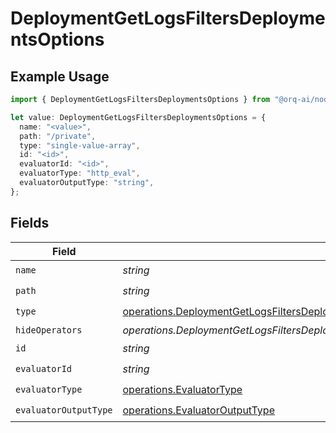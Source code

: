 # DeploymentGetLogsFiltersDeploymentsOptions

## Example Usage

```typescript
import { DeploymentGetLogsFiltersDeploymentsOptions } from "@orq-ai/node/models/operations";

let value: DeploymentGetLogsFiltersDeploymentsOptions = {
  name: "<value>",
  path: "/private",
  type: "single-value-array",
  id: "<id>",
  evaluatorId: "<id>",
  evaluatorType: "http_eval",
  evaluatorOutputType: "string",
};
```

## Fields

| Field                                                                                                                                                                                  | Type                                                                                                                                                                                   | Required                                                                                                                                                                               | Description                                                                                                                                                                            |
| -------------------------------------------------------------------------------------------------------------------------------------------------------------------------------------- | -------------------------------------------------------------------------------------------------------------------------------------------------------------------------------------- | -------------------------------------------------------------------------------------------------------------------------------------------------------------------------------------- | -------------------------------------------------------------------------------------------------------------------------------------------------------------------------------------- |
| `name`                                                                                                                                                                                 | *string*                                                                                                                                                                               | :heavy_check_mark:                                                                                                                                                                     | N/A                                                                                                                                                                                    |
| `path`                                                                                                                                                                                 | *string*                                                                                                                                                                               | :heavy_check_mark:                                                                                                                                                                     | N/A                                                                                                                                                                                    |
| `type`                                                                                                                                                                                 | [operations.DeploymentGetLogsFiltersDeploymentsRequestRequestBodyQuery7OptionsType](../../models/operations/deploymentgetlogsfiltersdeploymentsrequestrequestbodyquery7optionstype.md) | :heavy_check_mark:                                                                                                                                                                     | N/A                                                                                                                                                                                    |
| `hideOperators`                                                                                                                                                                        | *operations.DeploymentGetLogsFiltersDeploymentsRequestRequestBodyQuery7HideOperators*[]                                                                                                | :heavy_minus_sign:                                                                                                                                                                     | N/A                                                                                                                                                                                    |
| `id`                                                                                                                                                                                   | *string*                                                                                                                                                                               | :heavy_check_mark:                                                                                                                                                                     | N/A                                                                                                                                                                                    |
| `evaluatorId`                                                                                                                                                                          | *string*                                                                                                                                                                               | :heavy_check_mark:                                                                                                                                                                     | N/A                                                                                                                                                                                    |
| `evaluatorType`                                                                                                                                                                        | [operations.EvaluatorType](../../models/operations/evaluatortype.md)                                                                                                                   | :heavy_check_mark:                                                                                                                                                                     | N/A                                                                                                                                                                                    |
| `evaluatorOutputType`                                                                                                                                                                  | [operations.EvaluatorOutputType](../../models/operations/evaluatoroutputtype.md)                                                                                                       | :heavy_check_mark:                                                                                                                                                                     | N/A                                                                                                                                                                                    |